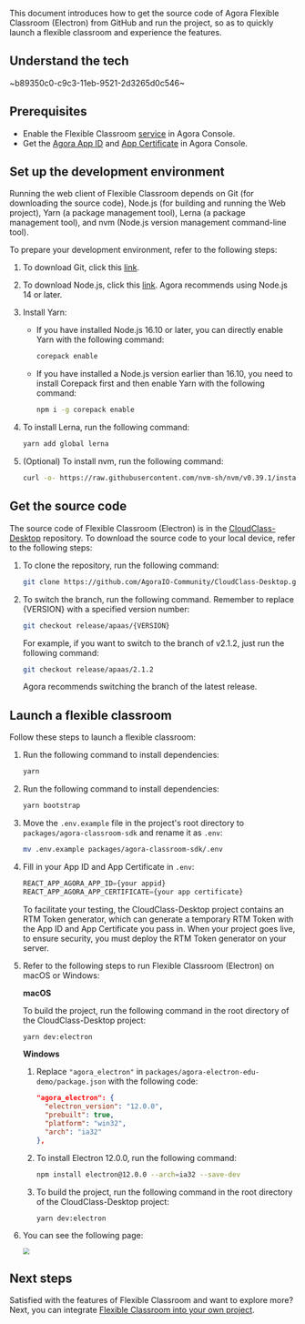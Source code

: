 This document introduces how to get the source code of Agora Flexible Classroom (Electron) from GitHub and run the project, so as to quickly launch a flexible classroom and experience the features.

## Understand the tech

~b89350c0-c9c3-11eb-9521-2d3265d0c546~

<a name="prerequisites"></a>

## Prerequisites

- Enable the Flexible Classroom [service](/en/agora-class/agora_class_enable?platform=Web) in Agora Console.
- Get the [Agora App ID](/en/Agora%20Platform/get_appid_token#Get-app-id) and [App Certificate](/en/Agora%20Platform/get_appid_token#Get-app-certificate) in Agora Console.

<a name="dev-env"></a>

## Set up the development environment

Running the web client of Flexible Classroom depends on Git (for downloading the source code), Node.js (for building and running the Web project), Yarn (a package management tool), Lerna (a package management tool), and nvm (Node.js version management command-line tool).

To prepare your development environment, refer to the following steps:

1. To download Git, click this [link](https://git-scm.com/downloads).

2. To download Node.js, click this [link](https://nodejs.org/zh-cn/download/). Agora recommends using Node.js 14 or later.

3. Install Yarn:

   - If you have installed Node.js 16.10 or later, you can directly enable Yarn with the following command:

      ```bash
      corepack enable
      ```

   - If you have installed a Node.js version earlier than 16.10, you need to install Corepack first and then enable Yarn with the following command:

      ```bash
      npm i -g corepack enable
      ```

4. To install Lerna, run the following command:

   ```bash
   yarn add global lerna
   ```

5. (Optional) To install nvm, run the following command:

   ```bash
   curl -o- https://raw.githubusercontent.com/nvm-sh/nvm/v0.39.1/install.sh | bash
   ```

## Get the source code

The source code of Flexible Classroom (Electron) is in the [CloudClass-Desktop]( https://github.com/AgoraIO-Community/CloudClass-Desktop) repository.  To download the source code to your local device, refer to the following steps:

1. To clone the repository, run the following command:

   ```bash
   git clone https://github.com/AgoraIO-Community/CloudClass-Desktop.git
   ```

2. To switch the branch, run the following command. Remember to replace {VERSION} with a specified version number:

   ```bash
   git checkout release/apaas/{VERSION}
   ```

   For example, if you want to switch to the branch of v2.1.2, just run the following command:

   ```bash
   git checkout release/apaas/2.1.2
   ```

   Agora recommends switching the branch of the latest release.

## Launch a flexible classroom

Follow these steps to launch a flexible classroom:

1. Run the following command to install dependencies:

   ```bash
   yarn
   ```

2. Run the following command to install dependencies:

   ```bash
   yarn bootstrap
   ```

3. Move the `.env.example` file in the project's root directory to `packages/agora-classroom-sdk` and rename it as `.env`:

   ```bash
   mv .env.example packages/agora-classroom-sdk/.env
   ```

4. Fill in your App ID and App Certificate in `.env`:

   ```typescript
   REACT_APP_AGORA_APP_ID={your appid}
   REACT_APP_AGORA_APP_CERTIFICATE={your app certificate}
   ```

   To facilitate your testing, the CloudClass-Desktop project contains an RTM Token generator, which can generate a temporary RTM Token with the App ID and App Certificate you pass in. When your project goes live, to ensure security, you must deploy the RTM Token generator on your server.

5. Refer to the following steps to run Flexible Classroom (Electron) on macOS or Windows:

   **macOS**

   To build the project, run the following command in the root directory of the CloudClass-Desktop project:

   ```bash
   yarn dev:electron
   ```

   **Windows**

   1. Replace `"agora_electron"` in `packages/agora-electron-edu-demo/package.json` with the following code:

      ```json
      "agora_electron": {
        "electron_version": "12.0.0",
        "prebuilt": true,
        "platform": "win32",
        "arch": "ia32"
      },
      ```

   2. To install Electron 12.0.0, run the following command:

      ```bash
      npm install electron@12.0.0 --arch=ia32 --save-dev
      ```

   3. To build the project, run the following command in the root directory of the CloudClass-Desktop project:

      ```bash
      yarn dev:electron
      ```

6. You can see the following page:

   <img src="https://web-cdn.agora.io/docs-files/1623404345070" style="zoom:67%;" />

## Next steps

Satisfied with the features of Flexible Classroom and want to explore more? Next, you can integrate [Flexible Classroom into your own project](/en/agora-class/agora_class_integrate_web?platform=Electron).

